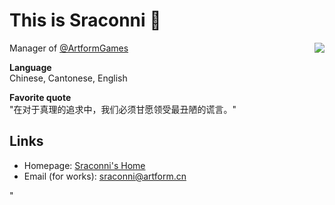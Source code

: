 # This is Sraconni 👋

<img align="right" src="https://github-readme-stats.vercel.app/api?username=sraconni&include_all_commits=true&show_icons=true&count_private=true&disable_animations=true&shide_title=false"/>

Manager of [@ArtformGames](https://github.com/ArtformGames) 

<b>Language</b><br>Chinese, Cantonese, English

<b>Favorite quote</b><br>"在对于真理的追求中，我们必须甘愿领受最丑陋的谎言。"

## Links

* Homepage: [Sraconni's Home](https://www.sraconni.cc/)
* Email (for works): [sraconni@artform.cn](mailto:sraconni@artform.cn)



"





